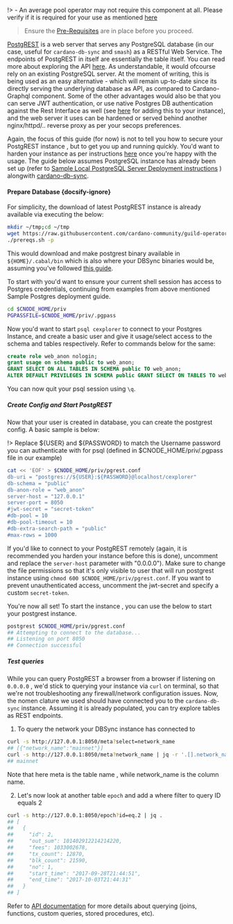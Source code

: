 !> - An average pool operator may not require this component at all. Please verify if it is required for your use as mentioned [here](build.md#components)

> Ensure the [Pre-Requisites](basics.md#pre-requisites) are in place before you proceed.

[PostgREST](https://postgrest.org/en/latest) is a web server that serves any PostgreSQL database (in our case, useful for `cardano-db-sync` and `smash`) as a RESTful Web Service. The endpoints of PostgREST in itself are essentially the table itself. You can read more about exploring the API [here](https://postgrest.org/en/latest/api.html). As understandable, it would ofcourse rely on an existing PostgreSQL server. At the moment of writing, this is being used as an easy alternative - which will remain up-to-date since its directly serving the underlying database as API, as compared to Cardano-Graphql component. Some of the other advantages would also be that you can serve JWT authentication, or use native Postgres DB authentication against the Rest Interface as well (see [here](https://postgrest.org/en/latest/tutorials/tut1.html) for adding this to your instance), and the web server it uses can be hardened or served behind another nginx/httpd/.. reverse proxy as per your secops preferences.

Again, the focus of this guide (for now) is not to tell you how to secure your PostgREST instance , but to get you up and running quickly. You'd want to harden your instance as per instructions [here](https://postgrest.org/en/latest/admin.html?highlight=SSL) once you're happy with the usage. The guide below assumes PostgreSQL instance has already been set up (refer to [Sample Local PostgreSQL Server Deployment instructions](Appendix/postgres.md) ) alongwith [cardano-db-sync](build/dbsync.md).

#### Prepare Database {docsify-ignore}

For simplicity, the download of latest PostgREST instance is already available via executing the below:

``` bash
mkdir ~/tmp;cd ~/tmp
wget https://raw.githubusercontent.com/cardano-community/guild-operators/master/scripts/cnode-helper-scripts/prereqs.sh
./prereqs.sh -p
```

This would download and make postgrest binary available in `${HOME}/.cabal/bin` which is also where your DBSync binaries would be, assuming you've followed [this guide](build/dbsync.md).

To start with you'd want to ensure your current shell session has access to Postgres credentials, continuing from examples from above mentioned Sample Postgres deployment guide.

``` bash
cd $CNODE_HOME/priv
PGPASSFILE=$CNODE_HOME/priv/.pgpass
```

Now you'd want to start `psql cexplorer` to connect to your Postgres Instance, and create a basic user and give it usage/select access to the schema and tables respectively. Refer to commands below for the same:

``` sql
create role web_anon nologin;
grant usage on schema public to web_anon;
GRANT SELECT ON ALL TABLES IN SCHEMA public TO web_anon;
ALTER DEFAULT PRIVILEGES IN SCHEMA public GRANT SELECT ON TABLES TO web_anon;
```

You can now quit your psql session using `\q`.

##### Create Config and Start PostgREST

Now that your user is created in database, you can create the postgrest config. A basic sample is below:

!> Replace ${USER} and ${PASSWORD} to match the Username password you can authenticate with for psql (defined in $CNODE_HOME/priv/.pgpass file in our example)

``` bash
cat << 'EOF' > $CNODE_HOME/priv/pgrest.conf
db-uri = "postgres://${USER}:${PASSWORD}@localhost/cexplorer"
db-schema = "public"
db-anon-role = "web_anon"
server-host = "127.0.0.1"
server-port = 8050
#jwt-secret = "secret-token"
#db-pool = 10
#db-pool-timeout = 10
#db-extra-search-path = "public"
#max-rows = 1000
```

If you'd like to connect to your PostgREST remotely (again, it is recommended you harden your instance before this is done), uncomment and replace the `server-host` parameter with "0.0.0.0"). Make sure to change the file permissions so that it's only visible to user that will run postgrest instance using `chmod 600 $CNODE_HOME/priv/pgrest.conf`. If you want to prevent unauthenticated access, uncomment the jwt-secret and specify a custom `secret-token`.

You're now all set! To start the instance , you can use the below to start your postgrest instance.

``` bash
postgrest $CNODE_HOME/priv/pgrest.conf
## Attempting to connect to the database...
## Listening on port 8050
## Connection successful
```

##### Test queries

While you can query PostgREST a browser from a browser if listening on `0.0.0.0` , we'd stick to querying your instance via `curl` on terminal, so that we're not troubleshooting any firewall/network configuration issues. Now, the nomen clature we used should have connected you to the `cardano-db-sync` instance. Assuming it is already populated, you can try explore tables as REST endpoints.

1. To query the network your DBSync instance has connected to
``` bash
curl -s http://127.0.0.1:8050/meta?select=network_name
## [{"network_name":"mainnet"}]
curl -s http://127.0.0.1:8050/meta?network_name | jq -r '.[].network_name'
## mainnet
```
Note that here meta is the table name , while network_name is the column name.

2. Let's now look at another table `epoch` and add a where filter to query ID equals 2
``` bash
curl -s http://127.0.0.1:8050/epoch?id=eq.2 | jq .
## [
##   {
##     "id": 2,
##     "out_sum": 101402912214214220,
##     "fees": 1033002678,
##     "tx_count": 12870,
##     "blk_count": 21590,
##     "no": 1,
##     "start_time": "2017-09-28T21:44:51",
##     "end_time": "2017-10-03T21:44:31"
##   }
## ]
```

Refer to [API documentation](https://postgrest.org/en/latest/api.html) for more details about querying (joins, functions, custom queries, stored procedures, etc).